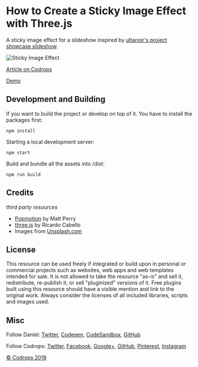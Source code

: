 # How to Create a Sticky Image Effect with Three.js

A sticky image effect for a slideshow inspired by [ultanoir's project showcase slideshow](https://ultranoir.com/en/).

![Sticky Image Effect](https://tympanus.net/codrops/wp-content/uploads/2019/04/Sticky_featured.jpg)

[Article on Codrops](https://tympanus.net/codrops/2019/04/10/how-to-create-a-sticky-image-effect-with-three-js/)

[Demo](https://tympanus.net/Tutorials/StickyImageEffect/)

## Development and Building

If you want to build the project or develop on top of it. You have to install the packages first:

```
npm install
```

Starting a local development server:

```
npm start
```

Build and bundle all the assets into /dist:

```
npm run build
```

## Credits

_third party resources_

- [Popmotion](https://twitter.com/popmotionjs) by Matt Perry
- [three.js](https://threejs.org/) by Ricardo Cabello
- Images from [Unsplash.com](https://unsplash.com/)

## License

This resource can be used freely if integrated or build upon in personal or commercial projects such as websites, web apps and web templates intended for sale. It is not allowed to take the resource "as-is" and sell it, redistribute, re-publish it, or sell "pluginized" versions of it. Free plugins built using this resource should have a visible mention and link to the original work. Always consider the licenses of all included libraries, scripts and images used.

## Misc

Follow Daniel: [Twitter](https://twitter.com/Anemolito), [Codepen](https://codepen.io/Anemolo/), [CodeSandbox](https://codesandbox.io/u/Anemolo), [GitHub](https://github.com/Anemolo)

Follow Codrops: [Twitter](http://www.twitter.com/codrops), [Facebook](http://www.facebook.com/codrops), [Google+](https://plus.google.com/101095823814290637419), [GitHub](https://github.com/codrops), [Pinterest](http://www.pinterest.com/codrops/), [Instagram](https://www.instagram.com/codropsss/)

[© Codrops 2019](http://www.codrops.com)
